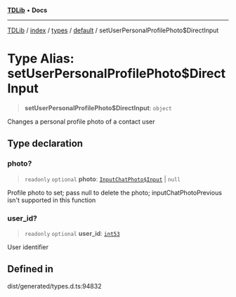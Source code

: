 [**TDLib**](../../../../../../README.md) • **Docs**

***

[TDLib](../../../../../../modules.md) / [index](../../../../../README.md) / [types](../../../README.md) / [default](../README.md) / setUserPersonalProfilePhoto$DirectInput

# Type Alias: setUserPersonalProfilePhoto$DirectInput

> **setUserPersonalProfilePhoto$DirectInput**: `object`

Changes a personal profile photo of a contact user

## Type declaration

### photo?

> `readonly` `optional` **photo**: [`InputChatPhoto$Input`](InputChatPhoto$Input.md) \| `null`

Profile photo to set; pass null to delete the photo; inputChatPhotoPrevious isn't supported in this function

### user\_id?

> `readonly` `optional` **user\_id**: [`int53`](int53.md)

User identifier

## Defined in

dist/generated/types.d.ts:94832

